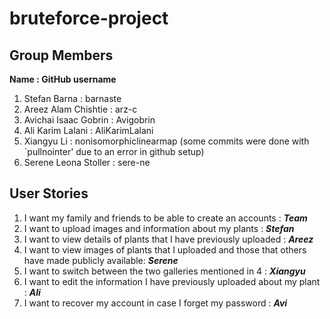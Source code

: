 # bruteforce-project

## Group Members

**Name : GitHub username**

1. Stefan Barna : barnaste
2. Areez Alam Chishtie : arz-c
3. Avichai Isaac Gobrin : Avigobrin
4. Ali Karim Lalani : AliKarimLalani
5. Xiangyu Li : nonisomorphiclinearmap (some commits were done with `pullnointer' due to an error in github setup)
6. Serene Leona Stoller : sere-ne

## User Stories

1. I want my family and friends to be able to create an accounts : ***Team***
2. I want to upload images and information about my plants : ***Stefan***
3. I want to view details of plants that I have previously uploaded : ***Areez***
4. I want to view images of plants that I uploaded and those that others have made publicly available: ***Serene***
5. I want to switch between the two galleries mentioned in 4 : ***Xiangyu***
6. I want to edit the information I have previously uploaded about my plant : ***Ali***
7. I want to recover my account in case I forget my password : ***Avi***